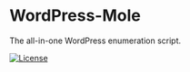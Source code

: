 # WordPress-Mole
The all-in-one WordPress enumeration script.

[![License](https://img.shields.io/badge/license-AGPL--3.0-brightgreen)](/LICENSE)



